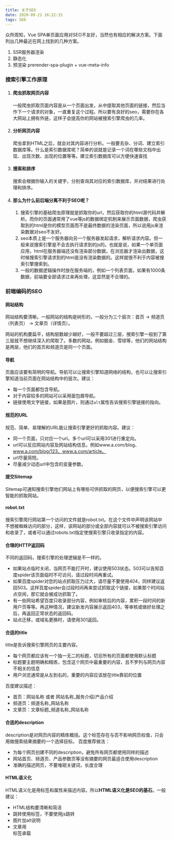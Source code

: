 ```yaml
---
title: 关于SEO
date: 2020-09-21 16:22:15
tags: SEO
---
```


众所周知，Vue SPA单页面应用对SEO不友好，当然也有相应的解决方案。下面列出几种最近在网上找到的几种方案。

1. SSR服务器渲染
2. 静态化
3. 预渲染 prerender-spa-plugin + vue-meta-info

<!--more-->

### 搜索引擎工作原理

1. #### 爬虫抓取网页内容

   一般爬虫抓取页面内容是从一个页面出发，从中提取其他页面的链接，然后当作下一个请求的对象，一直重复这个过程。所以要有良好的seo，需要你在各大网站上拥有外链，这样子会提高你的网站被搜索引擎爬虫的几率。

2. #### 分析网页内容

   爬虫拿到HTML之后，就会对其内容进行分析。一般要去杂、分词、建立索引数据库等。什么是索引数据库呢？简单的说就是记录一个词在哪些文档中出现、出现次数、出现的位置等等。建立索引数据库可以方便快速查找

3. #### 搜索和排序

   搜索会根据你输入的关键字，分别查询其对应的索引数据库，并对结果进行处理和排序。

4. #### 那么为什么前后端分离不利于SEO呢？
   1. 搜索引擎的基础爬虫原理就是抓取你的url，然后获取你的html源代码并解析。而你的页面通常用了vue等js的数据绑定机制来展示页面数据，爬虫获取到的html是你的模型页面而不是最终数据的渲染页面，所以说用js来渲染数据对seo不友好。
   2. seo本质上是一个服务器向另一个服务器发起请求，解析请求内容。但一般来说搜索引擎是不会去执行请求到的js的。也就是说，如果一个单页面应用，html在服务器端还没有渲染部分数据，在浏览器才渲染出数据，这时候搜索引擎请求到的html是没有渲染数据的。这样就很不利于内容被搜索引擎搜索到。
   3. 一般的数据逻辑操作时放在服务端的，例如一个列表页面，如果有1000条数据，前端要全部请求过来再处理，这显然是不合理的。

### 前端编码的SEO

#### 网站结构

网站结构要清晰。一般网站的结构是树形的，一般分为三个层次：首页 → 频道页（列表页） → 文章页（详情页）。

网站的机构要扁平，结构层数越少越好，一般不要超过三层，搜索引擎一般到了第三层就不想继续深入的爬取了。多数的网站，例如掘金、雪球等，他们的网站结构是两层，他们的首页和频道页是同一个页面。

#### 导航

页面应该要有简明的导航。导航可以让搜索引擎知道网络的结构，也可以让搜索引擎知道当前页面在网站结构中的层次。建议：

- 每一个页面都包含导航。
- 对于内容较多的网站可以采用面包屑导航。
- 链接使用文字链接，如果是图片，则通过`alt`属性告诉搜索引擎链接的指向。

#### 规范的URL

规范、简单、易理解的URL能让搜索引擎更好的抓取内容。建议：

- 同一个页面，只对应一个url。多个url可以采用301进行重定向。
- url可以反应网站内容及网站结构信息。例如www.a.com/blog、www.a.com/blog/123、www.a.com/article。
- url尽量简短。
- 尽量减少动态url中包含的变量参数。

#### 提交Sitemap

Sitemap可通知搜索引擎他们网站上有哪些可供抓取的网页，以便搜索引擎可以更智能的抓取网站。

#### robot.txt

搜索引擎爬行网站第一个访问的文件就是robot.txt。在这个文件中声明该网站中不想被蜘蛛访问的部分，这样，该网站的部分或全部内容就可以不被搜索引擎访问和收录了，或者可以通过robots.txt指定使搜索引擎只收录指定的内容。

#### 合理的HTTP返回码

不同的返回码，搜索引擎的处理逻辑是不一样的。

- 如果站点临时关闭，当网页不能打开时，建议使用503状态。503可以告知百度spider该页面临时不可访问，请过段时间再重试。
- 如果百度spider对您的站点抓取压力过大，请尽量不要使用404，同样建议返回503。这样百度spider会过段时间再来尝试抓取这个链接，如果那个时间站点空闲，那它就会被成功抓取了。
- 有一些网站希望百度只收录部分内容，例如审核后的内容，累积一段时间的新用户页等等。再这种情况，建议新发内容展示返回403，等审核或做好处理之后，再返回正常状态的返回码。
- 站点迁移，或域名更换时，请使用301返回。

#### 合适的title

title是告诉搜索引擎网页的主要内容。

- 每个网页都应该有一个独一无二的标题，切忌所有的页面都使用默认标题
- 标题要主题明确和精炼，包含这个网页中最重要的内容，且不罗列与网页内容不相关的信息
- 用户浏览通常是从左到右的，重要的内容应该放在title靠前的位置

百度建议描述：

- 首页：网站名称 或者 网站名称_服务介绍/产品介绍
- 频道页：频道名称_网站名称
- 文章页：文章标题_频道名称_网站名称

#### 合适的description

description是对网页内容的精练概括。这个标签存在与否不影响网页权值，只会用做搜索结果摘要的一个选择目标。 百度推荐做法：

- 为每个网页创建不同的description，避免所有网页都使用同样的描述
- 网站首页、频道页、产品参数页等没有摘要的网页最适合使用description
- 准确的描述网页，不要堆砌关键词，长度合理

#### HTML语义化

HTML语义化是用标签和属性来描述内容。所以**HTML语义化是SEO的基石**。一般建议：

- HTML结构要清晰和简洁
- 跳转使用<a>标签，不要使用js跳转
- 图片加alt说明
- 文章用<article>标签承载

